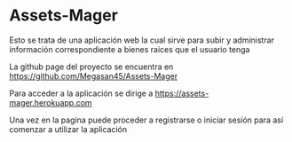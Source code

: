 # Assets-Mager

Esto se trata de una aplicación web la cual sirve para subir y administrar información correspondiente a bienes raices que el usuario tenga

La github page del proyecto se encuentra en https://github.com/Megasan45/Assets-Mager

Para acceder a la aplicación se dirige a https://assets-mager.herokuapp.com

Una vez en la pagina puede proceder a registrarse o iniciar sesión para así comenzar a utilizar la aplicación
